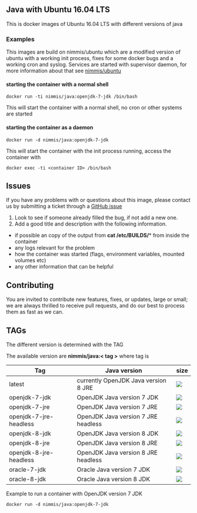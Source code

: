 ## Java with Ubuntu 16.04 LTS

This is docker images of Ubuntu 16.04 LTS with different versions of java

### Examples

This images are build on nimmis/ubuntu which are a modified version of ubuntu with a working 
init process, fixes for some docker bugs and a working cron and syslog. Services are started with
supervisor daemon, for more information about that see [nimmis/ubuntu](https://registry.hub.docker.com/u/nimmis/ubuntu/)

#### starting the container with a normal shell

	docker run -ti nimmis/java:openjdk-7-jdk /bin/bash

This will start the container with a normal shell, no cron or other systems are started

#### starting the container as a daemon

	docker run -d nimmis/java:openjdk-7-jdk

This will start the container with the init process running, access the container with

	docker exec -ti <container ID> /bin/bash

## Issues

If you have any problems with or questions about this image, please contact us by submitting a ticket through a [GitHub issue](https://github.com/nimmis/docker-java/issues "GitHub issue")

1. Look to see if someone already filled the bug, if not add a new one.
2. Add a good title and description with the following information.
 - if possible an copy of the output from **cat /etc/BUILDS/*** from inside the container
 - any logs relevant for the problem
 - how the container was started (flags, environment variables, mounted volumes etc)
 - any other information that can be helpful

## Contributing

You are invited to contribute new features, fixes, or updates, large or small; we are always thrilled to receive pull requests, and do our best to process them as fast as we can.

## TAGs


The different version is determined with the TAG 

The available version are **nimmis/java:< tag >** where tag is 

| Tag    | Java version | size |
| ------ | -------------- | ---- |
| latest | currently OpenJDK Java version 8 JRE | [![](https://images.microbadger.com/badges/image/nimmis/java.svg)](https://microbadger.com/images/nimmis/java "Get your own image badge on microbadger.com") |
| openjdk-7-jdk | OpenJDK Java version 7 JDK | [![](https://images.microbadger.com/badges/image/nimmis/java:openjdk-7-jdk.svg)](https://microbadger.com/images/nimmis/java:openjdk-7-jdk "Get your own image badge on microbadger.com")  |
| openjdk-7-jre  | OpenJDK Java version 7 JRE | [![](https://images.microbadger.com/badges/image/nimmis/java:openjdk-7-jre.svg)](https://microbadger.com/images/nimmis/java:openjdk-7-jre "Get your own image badge on microbadger.com") |
| openjdk-7-jre-headless | OpenJDK Java version 7 JRE headless | [![](https://images.microbadger.com/badges/image/nimmis/java:openjdk-7-jre-headless.svg)](https://microbadger.com/images/nimmis/java:openjdk-7-jre-headless "Get your own image badge on microbadger.com") |
| openjdk-8-jdk | OpenJDK Java version 8 JDK | [![](https://images.microbadger.com/badges/image/nimmis/java:openjdk-8-jdk.svg)](https://microbadger.com/images/nimmis/java:openjdk-8-jdk "Get your own image badge on microbadger.com") |
| openjdk-8-jre  | OpenJDK Java version 8 JRE | [![](https://images.microbadger.com/badges/image/nimmis/java:openjdk-8-jre.svg)](https://microbadger.com/images/nimmis/java:openjdk-8-jre "Get your own image badge on microbadger.com") |
| openjdk-8-jre-headless | OpenJDK Java version 8 JRE headless | [![](https://images.microbadger.com/badges/image/nimmis/java:openjdk-8-jre-headless.svg)](https://microbadger.com/images/nimmis/java:openjdk-8-jre-headless "Get your own image badge on microbadger.com") |
| oracle-7-jdk | Oracle Java version 7 JDK | [![](https://images.microbadger.com/badges/image/nimmis/java:oracle-7-jdk.svg)](https://microbadger.com/images/nimmis/java:oracle-7-jdk "Get your own image badge on microbadger.com") |
| oracle-8-jdk  | Oracle Java version 8 JDK | [![](https://images.microbadger.com/badges/image/nimmis/java:oracle-8-jdk.svg)](https://microbadger.com/images/nimmis/java:oracle-8-jdk "Get your own image badge on microbadger.com") |

Example to run a container with OpenJDK version 7 JDK

	docker run -d nimmis/java:openjdk-7-jdk


